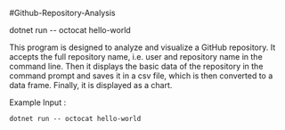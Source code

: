 #Github-Repository-Analysis

dotnet run -- octocat hello-world

This program is designed to analyze and visualize a GitHub repository.
It accepts the full repository name, i.e. user and repository name in the command line.
Then it displays the basic data of the repository in the command prompt and saves it in a csv file,
which is then converted to a data frame. Finally, it is displayed as a chart.

Example Input :

```
dotnet run -- octocat hello-world
```
